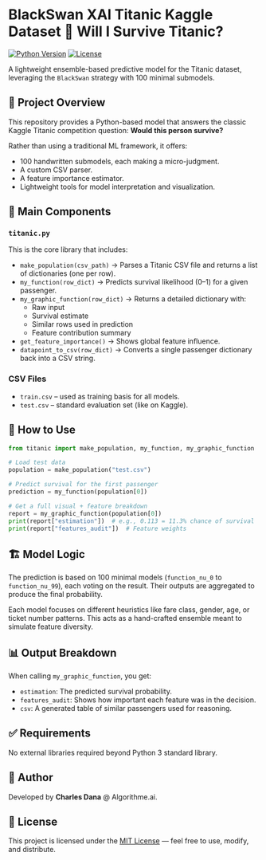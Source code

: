 # BlackSwan XAI Titanic Kaggle Dataset 🚢 Will I Survive Titanic?

[![Python Version](https://img.shields.io/badge/python-3.8%2B-blue)](#)
[![License](https://img.shields.io/badge/license-MIT-green)](#)

A lightweight ensemble-based predictive model for the Titanic dataset, leveraging the `BlackSwan` strategy with 100 minimal submodels.

## 🚀 Project Overview

This repository provides a Python-based model that answers the classic Kaggle Titanic competition question: **Would this person survive?**

Rather than using a traditional ML framework, it offers:
- 100 handwritten submodels, each making a micro-judgment.
- A custom CSV parser.
- A feature importance estimator.
- Lightweight tools for model interpretation and visualization.

## 📁 Main Components

### `titanic.py`
This is the core library that includes:
- `make_population(csv_path)` → Parses a Titanic CSV file and returns a list of dictionaries (one per row).
- `my_function(row_dict)` → Predicts survival likelihood (0–1) for a given passenger.
- `my_graphic_function(row_dict)` → Returns a detailed dictionary with:
  - Raw input
  - Survival estimate
  - Similar rows used in prediction
  - Feature contribution summary
- `get_feature_importance()` → Shows global feature influence.
- `datapoint_to_csv(row_dict)` → Converts a single passenger dictionary back into a CSV string.

### CSV Files
- `train.csv` – used as training basis for all models.
- `test.csv` – standard evaluation set (like on Kaggle).

## 🧠 How to Use

```python
from titanic import make_population, my_function, my_graphic_function

# Load test data
population = make_population("test.csv")

# Predict survival for the first passenger
prediction = my_function(population[0])

# Get a full visual + feature breakdown
report = my_graphic_function(population[0])
print(report["estimation"])  # e.g., 0.113 = 11.3% chance of survival
print(report["features_audit"])  # Feature weights
```

## 🏗️ Model Logic

The prediction is based on 100 minimal models (`function_nu_0` to `function_nu_99`), each voting on the result. Their outputs are aggregated to produce the final probability.

Each model focuses on different heuristics like fare class, gender, age, or ticket number patterns. This acts as a hand-crafted ensemble meant to simulate feature diversity.

## 📊 Output Breakdown

When calling `my_graphic_function`, you get:
- `estimation`: The predicted survival probability.
- `features_audit`: Shows how important each feature was in the decision.
- `csv`: A generated table of similar passengers used for reasoning.

## ✅ Requirements

No external libraries required beyond Python 3 standard library.

## 👤 Author

Developed by **Charles Dana** @ Algorithme.ai.

## 🧾 License

This project is licensed under the [MIT License](./LICENSE) — feel free to use, modify, and distribute.
